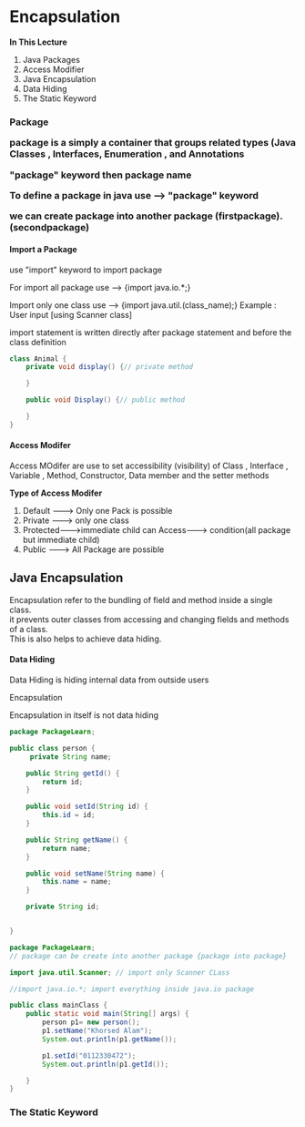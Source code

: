 <h1>Encapsulation</h1>
<B>In This Lecture</B>
<ol>
<li>Java Packages</li>
<li>Access Modifier</li>
<li>Java Encapsulation </li>
<li>Data Hiding </li>
<Li>The Static Keyword </Li>
</ol>

<h3>Package</p>

<p> package is a simply a container that groups related types (Java Classes , Interfaces, Enumeration , and Annotations</p>
<p>"package" keyword then package name </p>
<p>To define a package in java use --> "package" keyword </p>

<p>we can create package into another package (firstpackage).(secondpackage)</p>

<h4>Import a Package</h4>
<p>use "import" keyword to import package </p>
<p>For import all package use --> {import java.io.*;}</p>
<p>Import only one class use --> {import java.util.(class_name);} Example : User input [using Scanner class] </p>
<p> import statement is written directly after package statement and before the class definition </p>

````java
class Animal {
    private void display() {// private method

    }

    public void Display() {// public method

    }
}
````

<h4>Access Modifer </h4>
<p>Access MOdifer are use to set accessibility (visibility) of Class , Interface , Variable , Method, Constructor, Data member and the setter methods</p>
<b>Type of Access Modifer</b>
<ol>
<li>Default ---> Only one Pack is possible </li>
<li>Private ---> only one class</li>
<li>Protected--->immediate child can Access---> condition(all package but immediate child) </li>
<li>Public  ---> All Package are possible </li>
</ol>


<h2>Java Encapsulation</h2>
<p>Encapsulation refer to the bundling of field and method inside a single class.<br/>
it prevents outer classes from accessing and changing fields and methods of a class.<br/>
This is also helps to achieve data hiding.
</p>
<h4>Data Hiding </h4>
<p>Data Hiding is hiding internal data from outside users</p>
<p>Encapsulation</p>
<p>Encapsulation in itself is not data hiding </p>

```java
package PackageLearn;

public class person {
     private String name;

    public String getId() {
        return id;
    }

    public void setId(String id) {
        this.id = id;
    }

    public String getName() {
        return name;
    }

    public void setName(String name) {
        this.name = name;
    }

    private String id;


}
```

```java
package PackageLearn;
// package can be create into another package {package into package}

import java.util.Scanner; // import only Scanner CLass

//import java.io.*; import everything inside java.io package

public class mainClass {
    public static void main(String[] args) {
        person p1= new person();
        p1.setName("Khorsed Alam");
        System.out.println(p1.getName());

        p1.setId("0112330472");
        System.out.println(p1.getId());

    }
}

```

<h3> The Static Keyword</h3>
